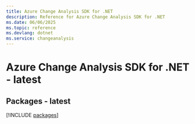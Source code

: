 ```yaml
---
title: Azure Change Analysis SDK for .NET
description: Reference for Azure Change Analysis SDK for .NET
ms.date: 06/06/2025
ms.topic: reference
ms.devlang: dotnet
ms.service: changeanalysis
---
```

# Azure Change Analysis SDK for .NET - latest
## Packages - latest
[!INCLUDE [packages](change-analysis-index.md)]